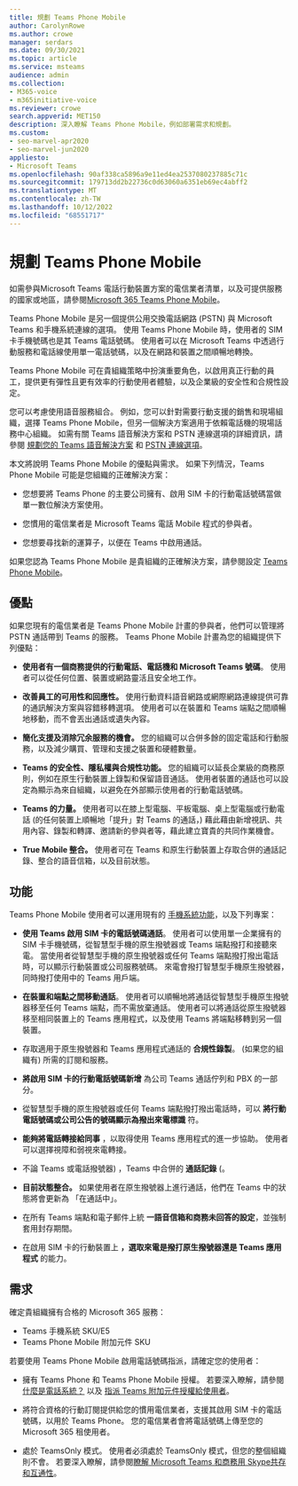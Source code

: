 ```yaml
---
title: 規劃 Teams Phone Mobile
author: CarolynRowe
ms.author: crowe
manager: serdars
ms.date: 09/30/2021
ms.topic: article
ms.service: msteams
audience: admin
ms.collection:
- M365-voice
- m365initiative-voice
ms.reviewer: crowe
search.appverid: MET150
description: 深入瞭解 Teams Phone Mobile，例如部署需求和規劃。
ms.custom:
- seo-marvel-apr2020
- seo-marvel-jun2020
appliesto:
- Microsoft Teams
ms.openlocfilehash: 90af338ca5896a9e11ed4ea2537080237885c71c
ms.sourcegitcommit: 179713dd2b22736c0d63060a6351eb69ec4abff2
ms.translationtype: MT
ms.contentlocale: zh-TW
ms.lasthandoff: 10/12/2022
ms.locfileid: "68551717"
---
```

# <a name="plan-for-teams-phone-mobile"></a>規劃 Teams Phone Mobile

如需參與Microsoft Teams 電話行動裝置方案的電信業者清單，以及可提供服務的國家或地區，請參閱[Microsoft 365 Teams Phone Mobile](https://cloudpartners.transform.microsoft.com/practices/microsoft-365-for-operators/connect-mobile)。

Teams Phone Mobile 是另一個提供公用交換電話網路 (PSTN) 與 Microsoft Teams 和手機系統連線的選項。 使用 Teams Phone Mobile 時，使用者的 SIM 卡手機號碼也是其 Teams 電話號碼。 使用者可以在 Microsoft Teams 中透過行動服務和電話線使用單一電話號碼，以及在網路和裝置之間順暢地轉換。

Teams Phone Mobile 可在貴組織策略中扮演重要角色，以啟用真正行動的員工，提供更有彈性且更有效率的行動使用者體驗，以及企業級的安全性和合規性設定。

您可以考慮使用語音服務組合。 例如，您可以針對需要行動支援的銷售和現場組織，選擇 Teams Phone Mobile，但另一個解決方案適用于依賴電話機的現場話務中心組織。 如需有關 Teams 語音解決方案和 PSTN 連線選項的詳細資訊，請參閱 [規劃您的 Teams 語音解決方案](cloud-voice-landing-page.md) 和 [PSTN 連線選項](pstn-connectivity.md)。 

本文將說明 Teams Phone Mobile 的優點與需求。 如果下列情況，Teams Phone Mobile 可能是您組織的正確解決方案：

-   您想要將 Teams Phone 的主要公司擁有、啟用 SIM 卡的行動電話號碼當做單一數位解決方案使用。

-   您慣用的電信業者是 Microsoft Teams 電話 Mobile 程式的參與者。

-   您想要尋找新的運算子，以便在 Teams 中啟用通話。

如果您認為 Teams Phone Mobile 是貴組織的正確解決方案，請參閱設定 [Teams Phone Mobile](operator-connect-mobile-configure.md)。



## <a name="benefits"></a>優點

如果您現有的電信業者是 Teams Phone Mobile 計畫的參與者，他們可以管理將 PSTN 通話帶到 Teams 的服務。 Teams Phone Mobile 計畫為您的組織提供下列優點：

- **使用者有一個商務提供的行動電話、電話機和 Microsoft Teams 號碼**。 使用者可以從任何位置、裝置或網路靈活且安全地工作。  

- **改善員工的可用性和回應性。** 使用行動資料語音網路或網際網路連線提供可靠的通訊解決方案與容錯移轉選項。 使用者可以在裝置和 Teams 端點之間順暢地移動，而不會丟出通話或遺失內容。

- **簡化支援及消除冗余服務的機會。** 您的組織可以合併多餘的固定電話和行動服務，以及減少購買、管理和支援之裝置和硬體數量。

-   **Teams 的安全性、隱私權與合規性功能。** 您的組織可以延長企業級的商務原則，例如在原生行動裝置上錄製和保留語音通話。 使用者裝置的通話也可以設定為顯示為來自組織，以避免在外部顯示使用者的行動電話號碼。

- **Teams 的力量。** 使用者可以在膝上型電腦、平板電腦、桌上型電腦或行動電話 (的任何裝置上順暢地「提升」對 Teams 的通話，) 藉此藉由新增視訊、共用內容、錄製和轉譯、邀請新的參與者等，藉此建立寶貴的共同作業機會。

- **True Mobile 整合。** 使用者可在 Teams 和原生行動裝置上存取合併的通話記錄、整合的語音信箱，以及目前狀態。 

## <a name="features"></a>功能

Teams Phone Mobile 使用者可以運用現有的 [手機系統功能](here-s-what-you-get-with-phone-system.md)，以及下列專案：

- **使用 Teams 啟用 SIM 卡的電話號碼通話**。 使用者可以使用單一企業擁有的 SIM 卡手機號碼，從智慧型手機的原生撥號器或 Teams 端點撥打和接聽來電。 當使用者從智慧型手機的原生撥號器或任何 Teams 端點撥打撥出電話時，可以顯示行動裝置或公司服務號碼。 來電會撥打智慧型手機原生撥號器，同時撥打使用中的 Teams 用戶端。

-   **在裝置和端點之間移動通話**。 使用者可以順暢地將通話從智慧型手機原生撥號器移至任何 Teams 端點，而不需放棄通話。 使用者可以將通話從原生撥號器移至相同裝置上的 Teams 應用程式，以及使用 Teams 將端點移轉到另一個裝置。 

- 存取適用于原生撥號器和 Teams 應用程式通話的 **合規性錄製**。  (如果您的組織有) 所需的訂閱和服務。

- **將啟用 SIM 卡的行動電話號碼新增** 為公司 Teams 通話佇列和 PBX 的一部分。

- 從智慧型手機的原生撥號器或任何 Teams 端點撥打撥出電話時，可以 **將行動電話號碼或公司公告的號碼顯示為撥出來電標識** 符。

- **能夠將電話轉接給同事** ，以取得使用 Teams 應用程式的進一步協助。 使用者可以選擇視障和弱視來電轉接。 

- 不論 Teams 或電話撥號器) ，Teams 中合併的 **通話記錄** (。

- **目前狀態整合。**  如果使用者在原生撥號器上進行通話，他們在 Teams 中的狀態將會更新為 「在通話中」。 

- 在所有 Teams 端點和電子郵件上統 **一語音信箱和商務未回答的設定**，並強制套用封存期間。

- 在啟用 SIM 卡的行動裝置上 **，選取來電是撥打原生撥號器還是 Teams 應用程式** 的能力。

## <a name="requirements"></a>需求

確定貴組織擁有合格的 Microsoft 365 服務：

- Teams 手機系統 SKU/E5
- Teams Phone Mobile 附加元件 SKU

若要使用 Teams Phone Mobile 啟用電話號碼指派，請確定您的使用者：

- 擁有 Teams Phone 和 Teams Phone Mobile 授權。 若要深入瞭解，請參閱 [什麼是電話系統？](what-is-phone-system-in-office-365.md) 以及 [指派 Teams 附加元件授權給使用者](teams-add-on-licensing/assign-teams-add-on-licenses.md)。

- 將符合資格的行動訂閱提供給您的慣用電信業者，支援其啟用 SIM 卡的電話號碼，以用於 Teams Phone。 您的電信業者會將電話號碼上傳至您的 Microsoft 365 租使用者。

- 處於 TeamsOnly 模式。 使用者必須處於 TeamsOnly 模式，但您的整個組織則不會。 若要深入瞭解，請參閱[瞭解 Microsoft Teams 和商務用 Skype共存和互通性](teams-and-skypeforbusiness-coexistence-and-interoperability.md)。


